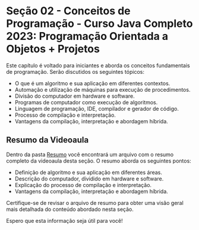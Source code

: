 # Seção 02 - Conceitos de Programação - Curso Java Completo 2023: Programação Orientada a Objetos + Projetos

Este capítulo é voltado para iniciantes e aborda os conceitos fundamentais de programação. Serão discutidos os seguintes tópicos:

- O que é um algoritmo e sua aplicação em diferentes contextos.
- Automação e utilização de máquinas para execução de procedimentos.
- Divisão do computador em hardware e software.
- Programas de computador como execução de algoritmos.
- Linguagem de programação, IDE, compilador e gerador de código.
- Processo de compilação e interpretação.
- Vantagens da compilação, interpretação e abordagem híbrida.

## Resumo da Videoaula

Dentro da pasta [Resumo](../SECAO%2002/RESUMO/) você encontrará um arquivo com o resumo completo da videoaula desta seção. O resumo aborda os seguintes pontos:

- Definição de algoritmo e sua aplicação em diferentes áreas.
- Descrição do computador, dividido em hardware e software.
- Explicação do processo de compilação e interpretação.
- Vantagens da compilação, interpretação e abordagem híbrida.

Certifique-se de revisar o arquivo de resumo para obter uma visão geral mais detalhada do conteúdo abordado nesta seção.

Espero que esta informação seja útil para você!

